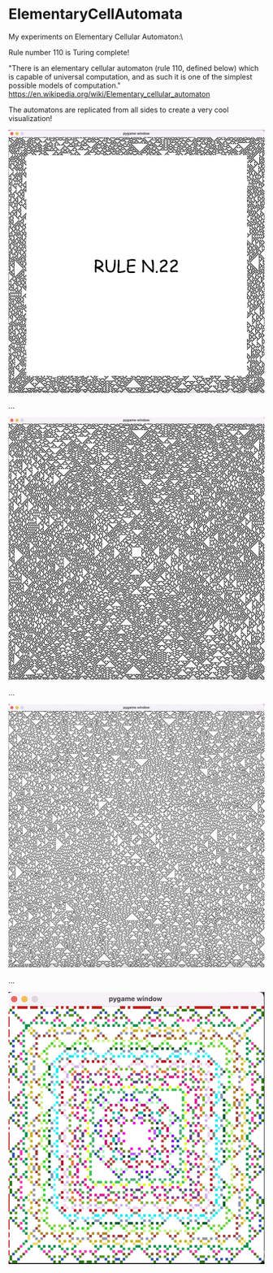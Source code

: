 # ElementaryCellAutomata

My experiments on Elementary Cellular Automaton:\


Rule number 110 is Turing complete!

"There is an elementary cellular automaton (rule 110, defined below) which is capable of universal computation, and as such it is one of the simplest possible models of computation."\
https://en.wikipedia.org/wiki/Elementary_cellular_automaton


The automatons are replicated from all sides to create a very cool visualization!



![Rule22](/Rule22.png)

...

![Rule22!](Rule22!.png)

...

![Rule18](Rule18.png)

...

![Rule18!](Rule18!.png)











